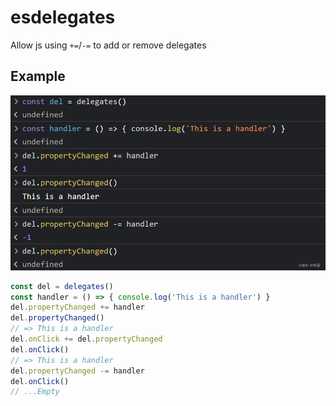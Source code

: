 # esdelegates

Allow js using `+=`/`-=` to add or remove delegates


## Example

![Alt text](image.png)


```js
const del = delegates()                                    
const handler = () => { console.log('This is a handler') }
del.propertyChanged += handler                             
del.propertyChanged()
// => This is a handler
del.onClick += del.propertyChanged
del.onClick()
// => This is a handler
del.propertyChanged -= handler
del.onClick()
// ...Empty
```
